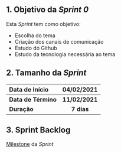 ## 1. Objetivo da _Sprint 0_

<p align="justify">Esta <i>Sprint</i> tem como objetivo:</p>

- Escolha do tema
- Criação dos canais de comunicação
- Estudo do Github
- Estudo da tecnologia necessária ao tema

## 2. Tamanho da _Sprint_

| Data de Início | 04/02/2021 |
|:--|:--:|
| **Data de Término** | **11/02/2021** |
| **Duração** | **7 dias** |


## 3. Sprint Backlog

[Milestone](https://github.com/fga-eps-mds/MDS-2020-2-G3/milestone/1) da _Sprint_

